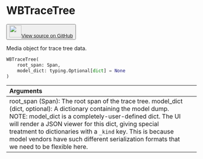 # WBTraceTree

<p><button style={{display: 'flex', alignItems: 'center', backgroundColor: 'white', border: '1px solid #ddd', padding: '10px', borderRadius: '6px', cursor: 'pointer', boxShadow: '0 2px 3px rgba(0,0,0,0.1)', transition: 'all 0.3s'}}><a href='https://www.github.com/wandb/wandb/tree/v0.15.9/wandb/sdk/data_types/trace_tree.py#L80-L119' style={{fontSize: '1.2em', display: 'flex', alignItems: 'center'}}><img src='https://github.githubassets.com/images/modules/logos_page/GitHub-Mark.png' height='32px' width='32px' style={{marginRight: '10px'}}/>View source on GitHub</a></button></p>


Media object for trace tree data.

```python
WBTraceTree(
    root_span: Span,
    model_dict: typing.Optional[dict] = None
)
```

| Arguments |  |
| :--- | :--- |
|  root_span (Span): The root span of the trace tree. model_dict (dict, optional): A dictionary containing the model dump. NOTE: model_dict is a completely-user-defined dict. The UI will render a JSON viewer for this dict, giving special treatment to dictionaries with a `_kind` key. This is because model vendors have such different serialization formats that we need to be flexible here. |
